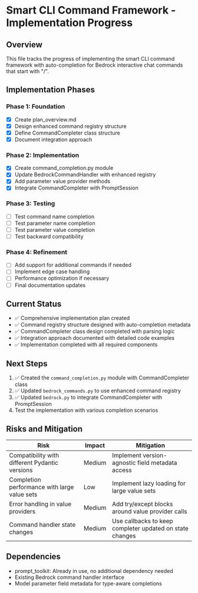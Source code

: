 # Smart CLI Command Framework - Implementation Progress

## Overview

This file tracks the progress of implementing the smart CLI command framework with auto-completion for Bedrock interactive chat commands that start with "/".

## Implementation Phases

### Phase 1: Foundation
- [x] Create plan_overview.md
- [x] Design enhanced command registry structure
- [x] Define CommandCompleter class structure
- [x] Document integration approach

### Phase 2: Implementation
- [x] Create command_completion.py module
- [x] Update BedrockCommandHandler with enhanced registry
- [x] Add parameter value provider methods 
- [x] Integrate CommandCompleter with PromptSession

### Phase 3: Testing
- [ ] Test command name completion
- [ ] Test parameter name completion
- [ ] Test parameter value completion
- [ ] Test backward compatibility

### Phase 4: Refinement
- [ ] Add support for additional commands if needed
- [ ] Implement edge case handling
- [ ] Performance optimization if necessary
- [ ] Final documentation updates

## Current Status

- ✅ Comprehensive implementation plan created
- ✅ Command registry structure designed with auto-completion metadata
- ✅ CommandCompleter class design completed with parsing logic
- ✅ Integration approach documented with detailed code examples
- ✅ Implementation completed with all required components

## Next Steps

1. ✅ Created the `command_completion.py` module with CommandCompleter class
2. ✅ Updated `bedrock_commands.py` to use enhanced command registry
3. ✅ Updated `bedrock.py` to integrate CommandCompleter with PromptSession
4. Test the implementation with various completion scenarios

## Risks and Mitigation

| Risk | Impact | Mitigation |
|------|--------|------------|
| Compatibility with different Pydantic versions | Medium | Implement version-agnostic field metadata access |
| Completion performance with large value sets | Low | Implement lazy loading for large value sets |
| Error handling in value providers | Medium | Add try/except blocks around value provider calls |
| Command handler state changes | Medium | Use callbacks to keep completer updated on state changes |

## Dependencies

- prompt_toolkit: Already in use, no additional dependency needed
- Existing Bedrock command handler interface
- Model parameter field metadata for type-aware completions
